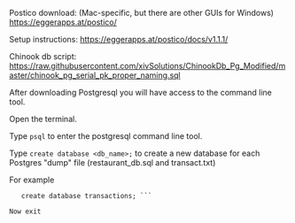 Postico download: (Mac-specific, but there are other GUIs for Windows)
https://eggerapps.at/postico/

Setup instructions:
https://eggerapps.at/postico/docs/v1.1.1/

Chinook db script:
https://raw.githubusercontent.com/xivSolutions/ChinookDb_Pg_Modified/master/chinook_pg_serial_pk_proper_naming.sql

After downloading Postgresql you will have access to the command line tool.

Open the terminal.

Type ```psql``` to enter the postgresql command line tool.

Type ```create database <db_name>;``` to create a new database for each Postgres "dump" file (restaurant_db.sql and transact.txt)

For example 
```create database restaurant_db;
   create database transactions; ```

Now exit 


